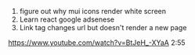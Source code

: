 1. figure out why mui icons render white screen
2. Learn react google adsenese
3. Link tag changes url but doesn't render a new page

https://www.youtube.com/watch?v=BtJeH_-XYaA
2:55